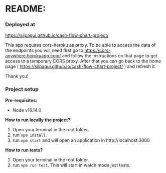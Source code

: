 # README:

### Deployed at

https://silpagui.github.io/cash-flow-chart-project/

This app requires cors-heroku as proxy. To be able to access the data of the endpoints you will need first go to https://cors-anywhere.herokuapp.com/ and follow the instructions on that page to get access to a temporary CORS proxy. After that you can go back to the home page ( https://silpagui.github.io/cash-flow-chart-project/ ) and refresh it.

Thank you!

### Project setup

**Pre-requisites:**

- Node v16.14.0

**How to run locally the project?**

1. Open your terminal in the root folder.
2. run `npm install`.
3. run `npm start` and will open an application in http://localhost:3000

**How to run tests?**

1. Open your terminal in the root folder.
2. run `npm run test`. This will start in watch mode jest tests.
